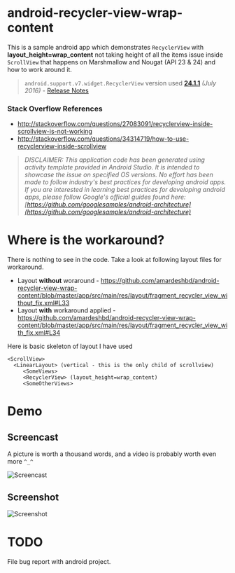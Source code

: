 # android-recycler-view-wrap-content
This is a sample android app which demonstrates `RecyclerView` with **layout_height=wrap_content** not taking height of all the items issue inside `ScrollView` that happens on Marshmallow and Nougat (API 23 &amp; 24) and how to work around it.

> `android.support.v7.widget.RecyclerView` version used **[24.1.1](https://github.com/amardeshbd/android-recycler-view-wrap-content/blob/master/app/build.gradle#L27)** _(July 2016)_  - [Release Notes](https://developer.android.com/topic/libraries/support-library/revisions.html)

### Stack Overflow References
 * http://stackoverflow.com/questions/27083091/recyclerview-inside-scrollview-is-not-working
 * http://stackoverflow.com/questions/34314719/how-to-use-recyclerview-inside-scrollview

> _DISCLAIMER: This application code has been generated using activity template provided in Android Studio. It is intended to showcase the issue on specified OS versions. No effort has been made to follow industry's best practices for developing android apps. 
If you are interested in learning best practices for developing android apps, please follow Google's official guides found here: [https://github.com/googlesamples/android-architecture](https://github.com/googlesamples/android-architecture)_

# Where is the workaround?

There is nothing to see in the code. Take a look at following layout files for workaround.

 * Layout **without** woraround - https://github.com/amardeshbd/android-recycler-view-wrap-content/blob/master/app/src/main/res/layout/fragment_recycler_view_without_fix.xml#L33
 * Layout **with** workaround applied - https://github.com/amardeshbd/android-recycler-view-wrap-content/blob/master/app/src/main/res/layout/fragment_recycler_view_with_fix.xml#L34

Here is basic skeleton of layout I have used
```
<ScrollView>
  <LinearLayout> (vertical - this is the only child of scrollview)
     <SomeViews>
     <RecyclerView> (layout_height=wrap_content)
     <SomeOtherViews>
```


# Demo

## Screencast
A picture is worth a thousand words, and a video is probably worth even more `^_^`

![Screencast](https://github.com/amardeshbd/android-recycler-view-wrap-content/raw/master/web-resources/RecyclerView-wrap_content-demo-screen-cash.gif)

## Screenshot

![Screenshot](https://raw.githubusercontent.com/amardeshbd/android-recycler-view-wrap-content/master/web-resources/app-drawer-options-screenshot.png)

# TODO
File bug report with android project.
